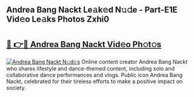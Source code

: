 ## Andrea Bang Nackt Le𝚊k𝚎d N𝚞𝚍e - Part-E1E Vid𝚎o Le𝚊ks Photos Zxhi0

# <h2><a href="http://fb9iuxp.evod.top/?m=Andrea+Bang+Nackt">🔗 👉🔴 Andrea Bang Nackt Vid𝚎o Ph𝚘t𝚘s</a></h2>

[![Andrea Bang Nackt N𝚞d𝚎s](https://i.imgur.com/8V9OHl7.gif)](http://fb9iuxp.evod.top/?m=Andrea+Bang+Nackt)
Online content creator Andrea Bang Nackt who shares lifestyle and dance-themed content, including solo and collaborative dance performances and vlogs. Public icon Andrea Bang Nackt, celebrated for their tireless efforts to make a positive impact on society. 
